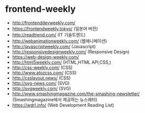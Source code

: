 # frontend-weekly

  * http://frontenddevweekly.com/
  * https://frontendweekly.tokyo/ (일본어 버전)
  * http://readtrend.com/ (IT 기술트렌드)
  * http://webanimationweekly.com/ (웹애니메이션)
  * http://javascriptweekly.com/ (Javascript)
  * http://responsivedesignweekly.com/ (Responsive Design)
  * https://web-design-weekly.com/
  * http://html5weekly.com/ (HTML,HTML API,CSS,)
  * http://css-weekly.com/ (CSS)
  * http://www.atozcss.com/ (CSS)
  * http://csslayout.news/ (CSS)
  * http://svg-news.com/ (SVG)
  * http://svgweekly.com/ (SVG)
  * http://www.smashingmagazine.com/the-smashing-newsletter/ (Smashingmagazine에서 제공하는 뉴스레터)
  * https://wdrl.info/ (Web Development Reading List)
